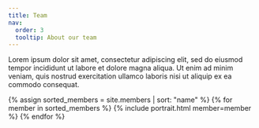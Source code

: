 ```yaml
---
title: Team
nav:
  order: 3
  tooltip: About our team
---
```


Lorem ipsum dolor sit amet, consectetur adipiscing elit, sed do eiusmod tempor
incididunt ut labore et dolore magna aliqua. Ut enim ad minim veniam, quis
nostrud exercitation ullamco laboris nisi ut aliquip ex ea commodo consequat.

<div class="portrait-list">
  {% assign sorted_members = site.members | sort: "name" %}
  {% for member in sorted_members %}
    {% include portrait.html member=member %}
  {% endfor %}
</div>
